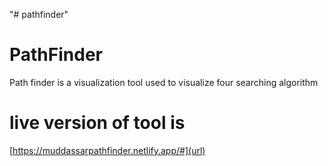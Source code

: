 "# pathfinder" 
# PathFinder
Path finder is a visualization tool used to visualize four searching algorithm
# live version of tool is
[https://muddassarpathfinder.netlify.app/#](url)
